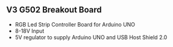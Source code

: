 ## V3 G502 Breakout Board
- RGB Led Strip Controller Board for Arduino UNO
- 8-18V Input
- 5V regulator to supply Arduino UNO and USB Host Shield 2.0